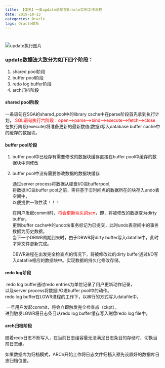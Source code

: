 ```yaml
---
title: 【体系】一条update语句在Oracle实例工作流程
date: 2019-10-13  
categories: Oracle
tags: Oracle体系
---
```



# 



![update执行图片](http://cdn.lifemini.cn/dbblog/20210115/24d3b906f2544f98a54210c40ee8f028.png)


### update数据法大致分为如下四个阶段：  
1. shared pool阶段 
2. buffer pool阶段
3. redo log buffer阶段
4. arch归档阶段

#### shared pool阶段
一条语句在SGA的shared_pool中的library cache中在parse阶段首先拿到执行计划， 
<font color="red">SQL语句执行六阶段：open-->parse-->bind-->execute-->fetch-->close</font>
在执行阶段(execute)将准备更新的最新数值(数据)写入database buffer cache中的缓存的数据块。

#### buffer pool阶段  
 1. buffer pool中已经存有需要修改的数据块缓存直接在buffer pool中缓存的数据块中刚修改

 2. buffer pool中没有需要修改数据的数据块缓存  
	
	通过server process将数据从硬盘I/O进bufferpool,  
	将数据I/O进buffer pool之前，需将基于旧时间点的数据所在的块存入undo表空间中，  
以便提供一致性读！！！ 
	
	在用户发起commit时，<font color="red">将会更新块头的scn</font>，即，将被修改的数据变为dirty buffer。  
	更新buffer cache中的undo块事务标记为已提交，此时undo表空间中的事务数据为历史数据，  
当下一个DBWR周期到来时，由于DBWR将dirty buffer写入datafile中，此时才算文件更新完成。
	
	DBWR进程在出发完全检查点的情况下，将被修改过的dirty buffer通过I/O写入datafile相应的数据块中。实现数据的持久化修改存储。

#### redo log阶段  

​	redo log buffer通过redo entries为单位记录了用户更新动作记录，  
​	以及server process将数据I/O进buffer pool中的动作。  
​	redo log buffer在LGWR进程的工作下，以串行的方式写入datafile中，  

​	一旦用户发起commit，将会立即触发完全检查点（ckpt），  
​	进到触发LGWR将日志条目从redo log buffer缓存写入磁盘redo log file中。

#### arch归档阶段   

​	随着redo日志不断写入，在当前日志组容量无法满足日志条目的存储时，切换当前日志组。

​	如果数据库为归档模式，ARCn开始工作将日志文件归档入预先设置好的数据库日志归档位置。  
